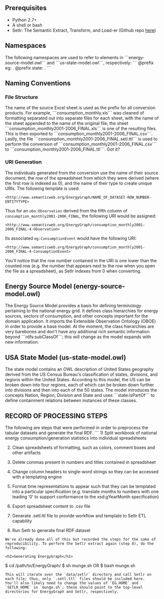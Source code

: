 <h2>Prerequisites</h2>
<ul>
<li>Python 2.7+</li>
<li>A shell or bash</li>
<li>Setlr: The Semantic Extract, Transform, and Load-er (Github repo <a href=https://github.com/tetherless-world/setlr>here</a>)
</ul>

<h2>Namespaces</h2>
The following namespaces are used to refer to elements in ```energy-source-model.owl``` and ```us-state-model.owl```, respectively:
```
@prefix eg:  <http://www.semanticweb.org/energysources/> .
@prefix state: <http://www.semanticweb.org/us-state-model/> .
```

<h2>Naming Conventions</h2>

<h3> File Structure</h3>
The name of the source Excel sheet is used as the prefix for all conversion products. For example, ```consumption_monthly.xls``` was cleaned of formatting separated out into separate files for each sheet, with the name of the sheet appended to the name of the original file; the sheet ```consumption_monthly2001-2006_FINAL.xls``` is one of the resulting files. This is then exported to ```consumption_monthly2001-2006_FINAL.csv```. Lastly, the file ```consumption_monthly2001-2006_FINAL.setl.ttl``` is used to perform the conversion of ```consumption_monthly2001-2006_FINAL.csv``` to ```consumption_monthly2001-2006_FINAL.ttl```. Got it?

<h3>URI Generation</h3>
The individuals generated from the conversion use the name of their source document, the row of the spreadsheet from which they were derived (where the first row is indexed as 0), and the name of their type to create unique URIs. The following template is used:

```
<http://www.semanticweb.org/EnergyGraph/NAME_OF_DATASET-ROW_NUMBER-ENTITYTYPE>
```

Thus for an ```obo:Observation``` derived from the fifth column of `consumption_monthly2001-2006_FINAL`, the following URI would be assigned:
```
<http://www.semanticweb.org/EnergyGraph/consumption_monthly2001-2006_FINAL-4-Observation>
```
Its associated ```eg:ConsumptionEvent``` would have the following URI:
```
<http://www.semanticweb.org/EnergyGraph/consumption_monthly2001-2006_FINAL-4-ConsumptionEvent>
```
You'll notice that the row number contained in the URI is one lower than the counted row (e.g. the number that appears next to the row when you open the file as a spreadsheet), as Setlr indexes from 0 when converting.

<h2>Energy Source Model (energy-source-model.owl)</h2>
The Energy Source Model provides a basis for defining terminology pertaining to the national energy grid. It defines class hierarchies for energy sources, sectors of consumption, and other concepts important for the domain application. It imports the Extensible Observation Ontology (OBOE) in order to provide a base model. At the moment, the class hierarchies are very barebones and don't have any additional rich semantic information beyond ```rdfs:subClassOf```; this will change as the model expands with new information.


<h2>USA State Model (us-state-model.owl)</h2>
The state model contains an OWL description of United States geography derived from the US Census Bureau's classification of states, divisions, and regions within the United States. According to this model, the US can be broken down into four regions, each of which can be broken down further into divisions and then into each of the 50 states. The model introduces the concepts Nation, Region, Division and State and uses ```state:isPartOf``` to define containment relations between instances of these classes.

<h2>RECORD OF PROCESSING STEPS</h2>
The following are steps that were performed in order to preprocess the tabular datasets and generate the final RDF.
```
1) Split workbook of national energy consumption/generation statistics into individual spreadsheets

2) Clean spreadsheets of formatting, such as colors, comment boxes and other artifacts

3) Delete commas present in numbers and titles contained in spreadsheet

4) Change column headers to single-word strings so they can be accessed with a templating engine

5) Format time representations to appear such that they can be templated into a particular specification (e.g. translate months to numbers with one leading ‘0’ to support conformance to the xsd:gYearMonth specification)

6) Export spreadsheet content to .csv file

7) Generate .setl.ttl file to provide workflow and template to Setlr ETL capability

8) Run Setlr to generate final RDF dataset
```
We've already done all of this but recorded the steps for the sake of reproducibility. To perform the Setlr extract again (step 8), do the following:

<h2>Generating EnergyGraph</h2>
```
$ cd /path/to/EnergyGraph/
$ sh munge.sh
OR
$ bash munge.sh
```
This will iterate over the `data/setlr` directory and call Setlr on each file; thus, only `.setl.ttl` files should be included here. You'll also likely need to change the values of `EG_HOME` and `SETLR_HOME` in `munge.sh`; these should point to the top-level directories for EnergyGraph and Setlr, respectively.

